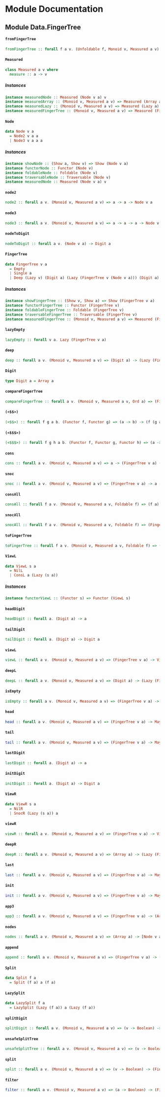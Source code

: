 # Module Documentation

## Module Data.FingerTree

#### `fromFingerTree`

``` purescript
fromFingerTree :: forall f a v. (Unfoldable f, Monoid v, Measured a v) => (FingerTree v a) -> f a
```


#### `Measured`

``` purescript
class Measured a v where
  measure :: a -> v
```

##### Instances
``` purescript
instance measuredNode :: Measured (Node v a) v
instance measuredArray :: (Monoid v, Measured a v) => Measured (Array a) v
instance measuredLazy :: (Monoid v, Measured a v) => Measured (Lazy a) v
instance measuredFingerTree :: (Monoid v, Measured a v) => Measured (FingerTree v a) v
```

#### `Node`

``` purescript
data Node v a
  = Node2 v a a
  | Node3 v a a a
```

##### Instances
``` purescript
instance showNode :: (Show a, Show v) => Show (Node v a)
instance functorNode :: Functor (Node v)
instance foldableNode :: Foldable (Node v)
instance traversableNode :: Traversable (Node v)
instance measuredNode :: Measured (Node v a) v
```

#### `node2`

``` purescript
node2 :: forall a v. (Monoid v, Measured a v) => a -> a -> Node v a
```


#### `node3`

``` purescript
node3 :: forall a v. (Monoid v, Measured a v) => a -> a -> a -> Node v a
```


#### `nodeToDigit`

``` purescript
nodeToDigit :: forall a v. (Node v a) -> Digit a
```


#### `FingerTree`

``` purescript
data FingerTree v a
  = Empty
  | Single a
  | Deep (Lazy v) (Digit a) (Lazy (FingerTree v (Node v a))) (Digit a)
```

##### Instances
``` purescript
instance showFingerTree :: (Show v, Show a) => Show (FingerTree v a)
instance functorFingerTree :: Functor (FingerTree v)
instance foldableFingerTree :: Foldable (FingerTree v)
instance traversableFingerTree :: Traversable (FingerTree v)
instance measuredFingerTree :: (Monoid v, Measured a v) => Measured (FingerTree v a) v
```

#### `lazyEmpty`

``` purescript
lazyEmpty :: forall v a. Lazy (FingerTree v a)
```


#### `deep`

``` purescript
deep :: forall a v. (Monoid v, Measured a v) => (Digit a) -> (Lazy (FingerTree v (Node v a))) -> (Digit a) -> FingerTree v a
```


#### `Digit`

``` purescript
type Digit a = Array a
```


#### `compareFingerTree`

``` purescript
compareFingerTree :: forall a v. (Monoid v, Measured a v, Ord a) => (FingerTree v a) -> (FingerTree v a) -> Ordering
```


#### `(<$$>)`

``` purescript
(<$$>) :: forall f g a b. (Functor f, Functor g) => (a -> b) -> (f (g a)) -> f (g b)
```


#### `(<$$$>)`

``` purescript
(<$$$>) :: forall f g h a b. (Functor f, Functor g, Functor h) => (a -> b) -> (f (g (h a))) -> f (g (h b))
```


#### `cons`

``` purescript
cons :: forall a v. (Monoid v, Measured a v) => a -> (FingerTree v a) -> FingerTree v a
```


#### `snoc`

``` purescript
snoc :: forall a v. (Monoid v, Measured a v) => (FingerTree v a) -> a -> FingerTree v a
```


#### `consAll`

``` purescript
consAll :: forall f a v. (Monoid v, Measured a v, Foldable f) => (f a) -> (FingerTree v a) -> FingerTree v a
```


#### `snocAll`

``` purescript
snocAll :: forall f a v. (Monoid v, Measured a v, Foldable f) => (FingerTree v a) -> (f a) -> FingerTree v a
```


#### `toFingerTree`

``` purescript
toFingerTree :: forall f a v. (Monoid v, Measured a v, Foldable f) => (f a) -> FingerTree v a
```


#### `ViewL`

``` purescript
data ViewL s a
  = NilL
  | ConsL a (Lazy (s a))
```

##### Instances
``` purescript
instance functorViewL :: (Functor s) => Functor (ViewL s)
```

#### `headDigit`

``` purescript
headDigit :: forall a. (Digit a) -> a
```


#### `tailDigit`

``` purescript
tailDigit :: forall a. (Digit a) -> Digit a
```


#### `viewL`

``` purescript
viewL :: forall a v. (Monoid v, Measured a v) => (FingerTree v a) -> ViewL (FingerTree v) a
```


#### `deepL`

``` purescript
deepL :: forall a v. (Monoid v, Measured a v) => (Digit a) -> (Lazy (FingerTree v (Node v a))) -> (Array a) -> FingerTree v a
```


#### `isEmpty`

``` purescript
isEmpty :: forall a v. (Monoid v, Measured a v) => (FingerTree v a) -> Boolean
```


#### `head`

``` purescript
head :: forall a v. (Monoid v, Measured a v) => (FingerTree v a) -> Maybe a
```


#### `tail`

``` purescript
tail :: forall a v. (Monoid v, Measured a v) => (FingerTree v a) -> Maybe (FingerTree v a)
```


#### `lastDigit`

``` purescript
lastDigit :: forall a. (Digit a) -> a
```


#### `initDigit`

``` purescript
initDigit :: forall a. (Digit a) -> Digit a
```


#### `ViewR`

``` purescript
data ViewR s a
  = NilR
  | SnocR (Lazy (s a)) a
```


#### `viewR`

``` purescript
viewR :: forall a v. (Monoid v, Measured a v) => (FingerTree v a) -> ViewR (FingerTree v) a
```


#### `deepR`

``` purescript
deepR :: forall a v. (Monoid v, Measured a v) => (Array a) -> (Lazy (FingerTree v (Node v a))) -> (Array a) -> FingerTree v a
```


#### `last`

``` purescript
last :: forall a v. (Monoid v, Measured a v) => (FingerTree v a) -> Maybe a
```


#### `init`

``` purescript
init :: forall a v. (Monoid v, Measured a v) => (FingerTree v a) -> Maybe (FingerTree v a)
```


#### `app3`

``` purescript
app3 :: forall a v. (Monoid v, Measured a v) => (FingerTree v a) -> (Array a) -> (FingerTree v a) -> FingerTree v a
```


#### `nodes`

``` purescript
nodes :: forall a v. (Monoid v, Measured a v) => (Array a) -> [Node v a]
```


#### `append`

``` purescript
append :: forall a v. (Monoid v, Measured a v) => (FingerTree v a) -> (FingerTree v a) -> FingerTree v a
```


#### `Split`

``` purescript
data Split f a
  = Split (f a) a (f a)
```


#### `LazySplit`

``` purescript
data LazySplit f a
  = LazySplit (Lazy (f a)) a (Lazy (f a))
```


#### `splitDigit`

``` purescript
splitDigit :: forall a v. (Monoid v, Measured a v) => (v -> Boolean) -> v -> (Digit a) -> Split Array a
```


#### `unsafeSplitTree`

``` purescript
unsafeSplitTree :: forall a v. (Monoid v, Measured a v) => (v -> Boolean) -> v -> (FingerTree v a) -> LazySplit (FingerTree v) a
```


#### `split`

``` purescript
split :: forall a v. (Monoid v, Measured a v) => (v -> Boolean) -> (FingerTree v a) -> Tuple (Lazy (FingerTree v a)) (Lazy (FingerTree v a))
```


#### `filter`

``` purescript
filter :: forall a v. (Monoid v, Measured a v) => (a -> Boolean) -> (FingerTree v a) -> FingerTree v a
```




